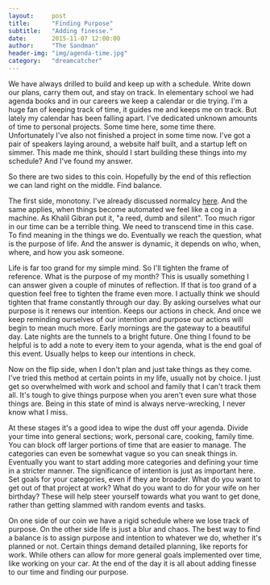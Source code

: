 ```yaml
---
layout:     post
title:      "Finding Purpose"
subtitle:   "Adding finesse."
date:       2015-11-07 12:00:00
author:     "The Sandman"
header-img: "img/agenda-time.jpg"
category:   "dreamcatcher"
---
```


<p>We have always drilled to build and keep up with a schedule. Write down our plans, carry them out, and stay on track. In elementary school we had agenda books and in our careers we keep a calendar or die trying. I'm a huge fan of keeping track of time, it guides me and keeps me on track. But lately my calendar has been falling apart. I've dedicated unknown amounts of time to personal projects. Some time here, some time there. Unfortunately I've also not finished a project in some time now. I've got a pair of speakers laying around, a website half built, and a startup left on simmer. This made me think, should I start building these things into my schedule? And I've found my answer.</p>

<p>So there are two sides to this coin. Hopefully by the end of this reflection we can land right on the middle. Find balance.</p>

<p>The first side, monotony. I've already discussed normalcy <a href="https://dreamcatcher95.github.io/dreamcatcher/2015/10/25/normalcy/" target="_blank"> here</a>. And the same applies, when things become automated we feel like a cog in a machine. As Khalil Gibran put it, "a reed, dumb and silent". Too much rigor in our time can be a terrible thing. We need to transcend time in this case. To find meaning in the things we do. Eventually we reach the question, what is the purpose of life. And the answer is dynamic, it depends on who, when, where, and how you ask someone.</p>

<p>Life is far too grand for my simple mind. So I'll tighten the frame of reference. What is the purpose of my month? This is usually something I can answer given a couple of minutes of reflection. If that is too grand of a question feel free to tighten the frame even more. I actually think we should tighten that frame constantly through our day. By asking ourselves what our purpose is it renews our intention. Keeps our actions in check. And once we keep reminding ourselves of our intention and purpose our actions will begin to mean much more. Early mornings are the gateway to a beautiful day. Late nights are the tunnels to a bright future. One thing I found to be helpful is to add a note to every item to your agenda, what is the end goal of this event. Usually helps to keep our intentions in check.</p>

<p>Now on the flip side, when I don't plan and just take things as they come. I've tried this method at certain points in my life, usually not by choice. I just get so overwhelmed with work and school and family that I can't track them all. It's tough to give things purpose when you aren't even sure what those things are. Being in this state of mind is always nerve-wrecking, I never know what I miss.</p>

<p>At these stages it's  a good idea to wipe the dust off your agenda. Divide your time into general sections; work, personal care, cooking, family time. You can block off larger portions of time that are easier to manage. The categories can even be somewhat vague so you can sneak things in. Eventually you want to start adding more categories and defining your time in a stricter manner. The significance of intention is just as important here. Set goals for your categories, even if they are broader. What do you want to get out of that project at work? What do you want to do for your wife on her birthday? These will help steer yourself towards what you want to get done, rather than getting slammed with random events and tasks.</p>

<p>On one side of our coin we have a rigid schedule where we lose track of purpose. On the other side life is just a blur and chaos. The best way to find a balance is to assign purpose and intention to whatever we do, whether it's planned or not. Certain things demand detailed planning, like reports for work. While others can allow for more general goals implemented over time, like working on your car. At the end of the day it is all about adding finesse to our time and finding our purpose.</p>